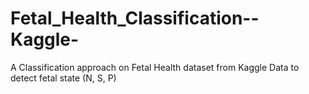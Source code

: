 # Fetal_Health_Classification--Kaggle-
A Classification approach on Fetal Health dataset from Kaggle Data to detect fetal state (N, S, P) 
